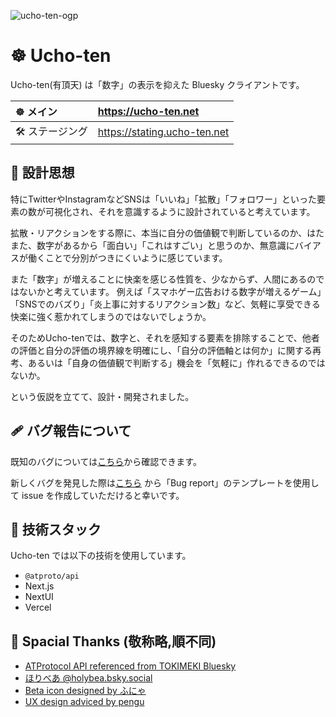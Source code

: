 ![ucho-ten-ogp](https://user-images.githubusercontent.com/24543982/234512275-b8faebf0-cb11-4950-9740-21764db71d65.png)

# ☸ Ucho-ten

Ucho-ten(有頂天) は「数字」の表示を抑えた Bluesky クライアントです。

| ☸ メイン | <https://ucho-ten.net> |
|:----|:----|
| 🛠 ステージング | <https://stating.ucho-ten.net> |

## 📖 設計思想

特にTwitterやInstagramなどSNSは「いいね」「拡散」「フォロワー」といった要素の数が可視化され、それを意識するように設計されていると考えています。

拡散・リアクションをする際に、本当に自分の価値観で判断しているのか、はたまた、数字があるから「面白い」「これはすごい」と思うのか、無意識にバイアスが働くことで分別がつきにくいように感じています。

また「数字」が増えることに快楽を感じる性質を、少なからず、人間にあるのではないかと考えています。
例えば「スマホゲー広告おける数字が増えるゲーム」「SNSでのバズり」「炎上事に対するリアクション数」など、気軽に享受できる快楽に強く惹かれてしまうのではないでしょうか。

そのためUcho-tenでは、数字と、それを感知する要素を排除することで、他者の評価と自分の評価の境界線を明確にし、「自分の評価軸とは何か」に関する再考、あるいは「自身の価値観で判断する」機会を「気軽に」作れるできるのではないか。

という仮説を立てて、設計・開発されました。

## 🩹 バグ報告について

既知のバグについては[こちら](https://github.com/hota1024/ucho-ten/issues?q=is%3Aopen+is%3Aissue+label%3Abug)から確認できます。

新しくバグを発見した際は[こちら](https://github.com/hota1024/ucho-ten/issues/new/choose) から「Bug report」のテンプレートを使用して issue を作成していただけると幸いです。

## 🔨 技術スタック

Ucho-ten では以下の技術を使用しています。

- `@atproto/api`
- Next.js
- NextUI
- Vercel

## 🙏 Spacial Thanks (敬称略,順不同)

- [ATProtocol API referenced from TOKIMEKI Bluesky](https://tokimekibluesky.vercel.app/)
- [ほりべあ @holybea.bsky.social](https://staging.bsky.app/profile/holybea.bsky.social)
- [Beta icon designed by ふにゃ](https://twitter.com/funya_)
- [UX design adviced by pengu](https://twitter.com/_P3NGU)